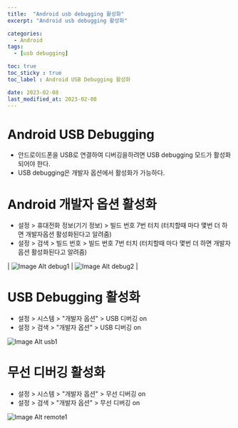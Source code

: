 ```yaml
---
title:  "Android usb debugging 활성화"
excerpt: "Android usb debugging 활성화"

categories:
  - Android
tags:
  - [usb debugging]

toc: true
toc_sticky : true
toc_label : Android USB Debugging 활성화

date: 2023-02-08
last_modified_at: 2023-02-08
---
```


# Android USB Debugging
- 안드로이드폰을 USB로 연결하여 디버깅을하려면 USB debugging 모드가 활성화되어야 한다.
- USB debugging은 개발자 옵션에서 활성화가 가능하다.

# Android 개발자 옵션 활성화

- 설정 > 휴대전화 정보(기기 정보) > 빌드 번호 7번 터치 (터치할때 마다 몇번 더 하면 개발자옵션 활성화된다고 알려줌)
- 설정 > 검색 > 빌드 번호 > 빌드 번호 7번 터치 (터치할때 마다 몇번 더 하면 개발자옵션 활성화된다고 알려줌)

| ![Image Alt debug1](/assets/img/contents/usb/debug1.png) | ![Image Alt debug2](/assets/img/contents/usb/debug2.png) |

# USB Debugging 활성화

- 설정 > 시스템 > "개발자 옵션" > USB 디버깅 on
- 설정 > 검색 > "개발자 옵션" > USB 디버깅 on

![Image Alt usb1](/assets/img/contents/usb/usb1.png)

# 무선 디버깅 활성화

- 설정 > 시스템 > "개발자 옵션" > 무선 디버깅 on
- 설정 > 검색 > "개발자 옵션" > 무선 디버깅 on

![Image Alt remote1](/assets/img/contents/usb/remote1.png)


